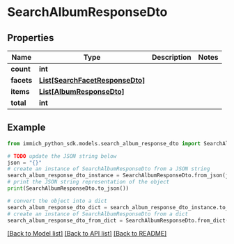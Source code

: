 # SearchAlbumResponseDto


## Properties

Name | Type | Description | Notes
------------ | ------------- | ------------- | -------------
**count** | **int** |  | 
**facets** | [**List[SearchFacetResponseDto]**](SearchFacetResponseDto.md) |  | 
**items** | [**List[AlbumResponseDto]**](AlbumResponseDto.md) |  | 
**total** | **int** |  | 

## Example

```python
from immich_python_sdk.models.search_album_response_dto import SearchAlbumResponseDto

# TODO update the JSON string below
json = "{}"
# create an instance of SearchAlbumResponseDto from a JSON string
search_album_response_dto_instance = SearchAlbumResponseDto.from_json(json)
# print the JSON string representation of the object
print(SearchAlbumResponseDto.to_json())

# convert the object into a dict
search_album_response_dto_dict = search_album_response_dto_instance.to_dict()
# create an instance of SearchAlbumResponseDto from a dict
search_album_response_dto_from_dict = SearchAlbumResponseDto.from_dict(search_album_response_dto_dict)
```
[[Back to Model list]](../README.md#documentation-for-models) [[Back to API list]](../README.md#documentation-for-api-endpoints) [[Back to README]](../README.md)


